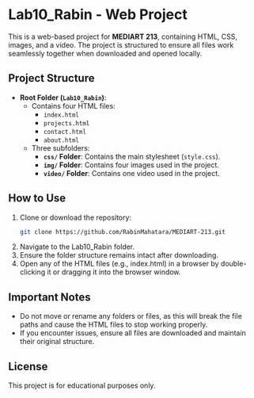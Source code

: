 # Lab10_Rabin - Web Project

This is a web-based project for **MEDIART 213**, containing HTML, CSS, images, and a video. The project is structured to ensure all files work seamlessly together when downloaded and opened locally.

## Project Structure

- **Root Folder (`Lab10_Rabin`)**:
  - Contains four HTML files:
    - `index.html`
    - `projects.html`
    - `contact.html`
    - `about.html`
  - Three subfolders:
    - **`css/` Folder**: Contains the main stylesheet (`style.css`).
    - **`img/` Folder**: Contains four images used in the project.
    - **`video/` Folder**: Contains one video used in the project.

## How to Use

1. Clone or download the repository:
   ```bash
   git clone https://github.com/RabinMahatara/MEDIART-213.git
2. Navigate to the Lab10_Rabin folder.
3. Ensure the folder structure remains intact after downloading.
4. Open any of the HTML files (e.g., index.html) in a browser by double-clicking it or dragging it into the browser window.

   
## Important Notes

- Do not move or rename any folders or files, as this will break the file paths and cause the HTML files to stop working properly.
- If you encounter issues, ensure all files are downloaded and maintain their original structure.


## License
This project is for educational purposes only.
